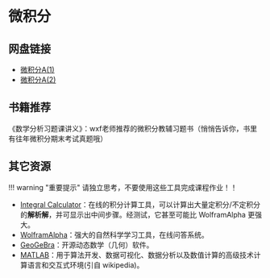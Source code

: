 # 微积分

## 网盘链接

- [微积分A(1)](https://cloud.tsinghua.edu.cn/d/3d9fc8063bd64aedbd55/)
- [微积分A(2)](https://cloud.tsinghua.edu.cn/d/db683c97658541b4b24f/)

## 书籍推荐

《数学分析习题课讲义》：wxf老师推荐的微积分教辅习题书（悄悄告诉你，书里有往年微积分期末考试真题哦）

## 其它资源

!!! warning "重要提示"
请独立思考，不要使用这些工具完成课程作业！！

- [Integral Calculator](https://www.integral-calculator.com/)：在线的积分计算工具，可以计算出大量定积分/不定积分的**解析解**，并可显示出中间步骤。经测试，它甚至可能比 WolframAlpha 更强大。
- [WolframAlpha](https://www.wolframalpha.com/)：强大的自然科学学习工具，在线问答系统。
- [GeoGeBra](https://www.geogebra.org/)：开源动态数学（几何）软件。
- [MATLAB](https://www.mathworks.com/products/matlab.html)：用于算法开发、数据可视化、数据分析以及数值计算的高级技术计算语言和交互式环境(引自 wikipedia)。
